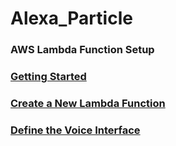 # Alexa_Particle

### AWS Lambda Function Setup

### [Getting Started](https://developer.amazon.com/public/solutions/alexa/alexa-skills-kit/getting-started-guide)

### [Create a New Lambda Function](https://developer.amazon.com/public/solutions/alexa/alexa-skills-kit/docs/developing-an-alexa-skill-as-a-lambda-function)

### [Define the Voice Interface](https://developer.amazon.com/public/solutions/alexa/alexa-skills-kit/docs/defining-the-voice-interface)
